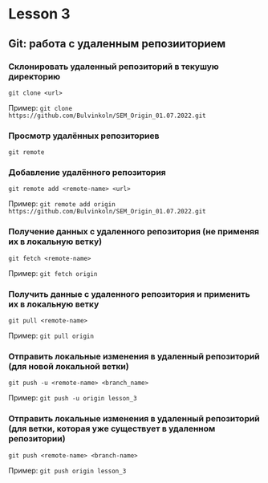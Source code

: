 # Lesson 3

## Git: работа с удаленным репозииторием

### Склонировать удаленный репозиторий в текушую директорию
```
git clone <url>
```
Пример: ```git clone https://github.com/Bulvinkoln/SEM_Origin_01.07.2022.git```


### Просмотр удалённых репозиториев
```
git remote
```

### Добавление удалённого репозитория
```
git remote add <remote-name> <url>
```
Пример: ```git remote add origin https://github.com/Bulvinkoln/SEM_Origin_01.07.2022.git```


### Получение данных с удаленного репозитория (не применяя их в локальную ветку)
```
git fetch <remote-name>
```
Пример: ```git fetch origin```


### Получить данные с удаленного репозитория и применить их в локальную ветку
```
git pull <remote-name>
```
Пример: ```git pull origin```


### Отправить локальные изменения в удаленный репозиторий (для новой локальной ветки)
```
git push -u <remote-name> <branch_name>
```
Пример: ```git push -u origin lesson_3```

### Отправить локальные изменения в удаленный репозиторий (для ветки, которая уже существует в удаленном репозитории)
```
git push <remote-name> <branch-name>
``` 
Пример: ```git push origin lesson_3```